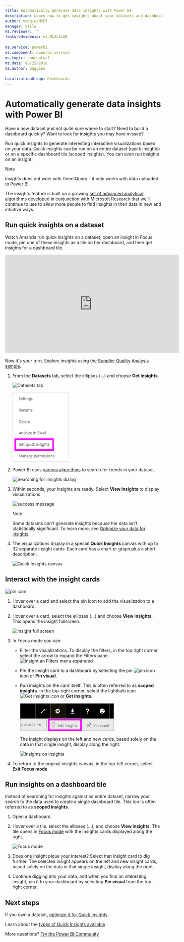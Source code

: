 ```yaml
---
title: Automatically generate data insights with Power BI
description: Learn how to get insights about your datasets and dashboard tiles.
author: maggiesMSFT
manager: kfile
ms.reviewer: ''
featuredvideoid: et_MLSL2sA8

ms.service: powerbi
ms.component: powerbi-service
ms.topic: conceptual
ms.date: 08/25/2018
ms.author: maggies

LocalizationGroup: Dashboards
---
```

# Automatically generate data insights with Power BI
Have a new dataset and not quite sure where to start?  Need to build a dashboard quickly?  Want to look for insights you may have missed?

Run quick insights to generate interesting interactive visualizations based on your data. Quick insights can be run on an entire dataset (quick insights) or on a specific dashboard tile (scoped insights). You can even run insights on an insight!

> [!NOTE]
> Insights does not work with DirectQuery - it only works with data uploaded to Power BI.
> 

The insights feature is built on a growing [set of advanced analytical algorithms](service-insight-types.md) developed in conjunction with Microsoft Research that we’ll continue to use to allow more people to find insights in their data in new and intuitive ways.

## Run quick insights on a dataset
Watch Amanda run quick insights on a dataset, open an insight in Focus mode, pin one of these insights as a tile on her dashboard, and then get insights for a dashboard tile.

<iframe width="560" height="315" src="https://www.youtube.com/embed/et_MLSL2sA8" frameborder="0" allowfullscreen></iframe>


Now it's your turn. Explore insights using the [Supplier Quality Analysis sample](sample-supplier-quality.md).

1. From the **Datasets** tab, select the ellipses (...) and choose **Get insights**.
   
    ![Datasets tab](media/service-insights/power-bi-ellipses.png)
   
    ![ellipses menu](media/service-insights/power-bi-tab.png)
2. Power BI uses [various algorithms](service-insight-types.md) to search for trends in your dataset.
   
    ![Searching for insights dialog](media/service-insights/pbi_autoinsightssearching.png)
3. Within seconds, your insights are ready.  Select **View insights** to display visualizations.
   
    ![success message](media/service-insights/pbi_autoinsightsuccess.png)
   
    > [!NOTE]
    > Some datasets can't generate insights because the data isn't statistically significant.  To learn more, see [Optimize your data for insights](service-insights-optimize.md).
   > 
    
1. The visualizations display in a special **Quick Insights** canvas with up to 32 separate insight cards. Each card has a chart or graph plus a short description.
   
    ![Quick Insights canvas](media/service-insights/power-bi-insights.png)

## Interact with the insight cards
  ![pin icon](media/service-insights/pbi_hover.png)

1. Hover over a card and select the pin icon to add the visualization to a dashboard.
2. Hover over a card, select the ellipses (...) and choose **View insights**. This opens the insight fullscreen.
   
    ![Insight full screen](media/service-insights/power-bi-insight-focus.png)
3. In Focus mode you can:
   
   * Filter the visualizations.  To display the filters, in the top right corner, select the arrow to expand the Filters pane.
        ![insight an Filters menu expanded](media/service-insights/power-bi-insights-filter-new.png)
   * Pin the insight card to a dashboard by selecting the pin ![pin icon](media/service-insights/power-bi-pin-icon.png)  icon or **Pin visual**.
   * Run insights on the card itself. This is often referred to as **scoped insights**. In the top-right corner, select the lightbulb icon ![Get insights icon](media/service-insights/power-bi-bulb-icon.png)  or **Get insights**.
     
       ![menubar showing Get Insights icon](media/service-insights/pbi-autoinsights-tile.png)
     
     The insight displays on the left and new cards, based solely on the data in that single insight, display along the right.
     
       ![insights on insights](media/service-insights/power-bi-insights-on-insights-new.png)
4. To return to the original insights canvas, in the top-left corner, select **Exit Focus mode**.

## Run insights on a dashboard tile
Instead of searching for insights against an entire dataset, narrow your search to the data used to create a single dashboard tile. This too is often referred to as **scoped insights**.

1. Open a dashboard.
2. Hover over a tile. select the ellipses (...), and choose **View insights**. The tile opens in [Focus mode](service-focus-mode.md) with the insights cards displayed along the right.    
   
    ![Focus mode](media/service-insights/pbi-insights-tile.png)    
4. Does one insight pique your interest? Select that insight card to dig further. The selected insight appears on the left and new insight cards, based solely on the data in that single insight, display along the right.    
6. Continue digging into your data, and when you find an interesting insight, pin it to your dashboard by selecting **Pin visual** from the top-right corner.

## Next steps
If you own a dataset, [optimize it for Quick Insights](service-insights-optimize.md)

Learn about the [types of Quick Insights available](service-insight-types.md)

More questions? [Try the Power BI Community](http://community.powerbi.com/)


